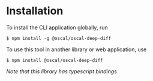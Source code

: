 # Installation
To install the CLI application globally, run
```
$ npm install -g @oscal/oscal-deep-diff
```

To use this tool in another library or web application, use
```
$ npm install @oscal/oscal-deep-diff
```
*Note that this library has typescript bindings*
